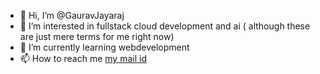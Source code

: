 - 👋 Hi, I’m @GauravJayaraj
- 👀 I’m interested in fullstack cloud development and ai ( although these are just mere terms for me right now)
- 🌱 I’m currently learning webdevelopment
- 📫 How to reach me [my mail id](gauravjayaraj@gmail.com)

<!---
GauravJayaraj/GauravJayaraj is a ✨ special ✨ repository because its `README.md` (this file) appears on your GitHub profile.
You can click the Preview link to take a look at your changes.
--->
